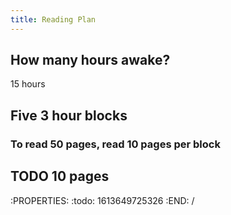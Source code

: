 ```yaml
---
title: Reading Plan
---
```


## How many hours awake?
15 hours 
## Five 3 hour blocks
### To read 50 pages, read 10 pages per block
## TODO 10 pages 
:PROPERTIES:
:todo: 1613649725326
:END:
/
